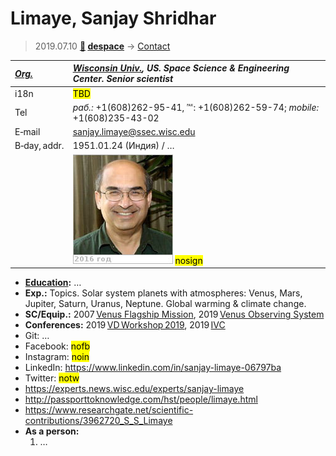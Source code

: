 # Limaye, Sanjay Shridhar
> 2019.07.10 **[🚀](../index/index.md) [despace](index.md)** → [Contact](contact.md)

|*[Org.](contact.md)*|*[Wisconsin Univ.](zz_wisconsin_univ.md), US. Space Science & Engineering Center. Senior scientist*|
|:--|:--|
|i18n| <mark>TBD</mark> |
|Tel|*раб.:* +1(608)262-95-41, ℻: +1(608)262-59-74; *mobile:* +1(608)235-43-02 |
|E‑mail| <sanjay.limaye@ssec.wisc.edu> |
|B‑day, addr.| 1951.01.24 (Индия) / … |
|| ![](f/contact/l/limaye_001_photo.jpg) <mark>nosign</mark> |

   - **[Education](edu.md):** …
   - **Exp.:** Topics. Solar system planets with atmospheres: Venus, Mars, Jupiter, Saturn, Uranus, Neptune. Global warming & climate change.
   - **SC/Equip.:** 2007 [Venus Flagship Mission](venus_flagship_mission.md), 2019 [Venus Observing System](venus_observing_system.md)
   - **Conferences:** 2019 [VD Workshop 2019](vdws2019.md), 2019 [IVC](ivc_2019.md)
   - Git: …
   - Facebook: <mark>nofb</mark>
   - Instagram: <mark>noin</mark>
   - LinkedIn: <https://www.linkedin.com/in/sanjay-limaye-06797ba>
   - Twitter: <mark>notw</mark>
   - <https://experts.news.wisc.edu/experts/sanjay-limaye>
   - <http://passporttoknowledge.com/hst/people/limaye.html>
   - <https://www.researchgate.net/scientific-contributions/3962720_S_S_Limaye>
   - **As a person:**
      1. …

